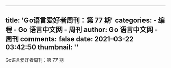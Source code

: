 
---
title: 'Go语言爱好者周刊：第 77 期'
categories: 
    - 编程
    - Go 语言中文网 - 周刊
author: Go 语言中文网 - 周刊
comments: false
date: 2021-03-22 03:42:50
thumbnail: ''
---

<div>   
Go语言爱好者周刊：第 77 期  
</div>
            